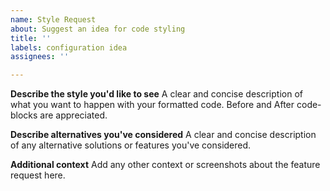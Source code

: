 ```yaml
---
name: Style Request
about: Suggest an idea for code styling
title: ''
labels: configuration idea
assignees: ''

---
```


**Describe the style you'd like to see**
A clear and concise description of what you want to happen with your formatted code.
Before and After code-blocks are appreciated.

**Describe alternatives you've considered**
A clear and concise description of any alternative solutions or features you've considered.

**Additional context**
Add any other context or screenshots about the feature request here.
